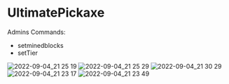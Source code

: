 # UltimatePickaxe
Admins Commands:
- setminedblocks <amount>
- setTier <Tier>
  
![2022-09-04_21 25 19](https://user-images.githubusercontent.com/79111320/188332625-05200cec-a8c7-4c69-84d0-fed8016b1edf.png)
![2022-09-04_21 25 29](https://user-images.githubusercontent.com/79111320/188332626-08d64199-4b0e-4f38-af4a-ffb02bc7df18.png)
![2022-09-04_21 30 29](https://user-images.githubusercontent.com/79111320/188332633-606c8fa5-580e-485f-afa2-fd18a7513221.png)
![2022-09-04_21 23 17](https://user-images.githubusercontent.com/79111320/188332637-a1e3b1bd-93e9-4e2f-9d32-5821071d9b21.png)
![2022-09-04_21 23 49](https://user-images.githubusercontent.com/79111320/188332640-2f067aac-35c5-4c61-9878-e71f5e44709f.png)
